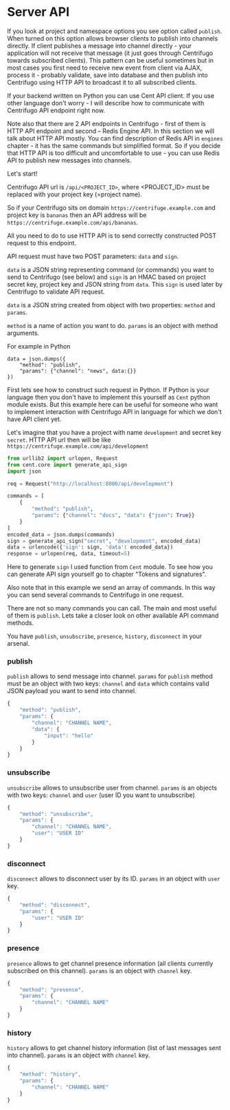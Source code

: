 # Server API

If you look at project and namespace options you see option called `publish`. When turned on
this option allows browser clients to publish into channels directly. If client publishes a
message into channel directly - your application will not receive that message (it just goes
through Centrifugo towards subscribed clients). This pattern can be useful sometimes but in
most cases you first need to receive new event from client via AJAX, process it - probably
validate, save into database and then publish into Centrifugo using HTTP API to broadcast it
to all subscribed clients.

If your backend written on Python you can use Cent API client. If you use other language don't
worry - I will describe how to communicate with Centrifugo API endpoint right now.

Note also that there are 2 API endpoints in Centrifugo - first of them is HTTP API endpoint and
second – Redis Engine API. In this section we will talk about HTTP API mostly. You can find
description of Redis API in `engines` chapter - it has the same commands but simplified format.
So if you decide that HTTP API is too difficult and uncomfortable to use - you can use Redis API
to publish new messages into channels.

Let's start!

Centrifugo API url is `/api/<PROJECT_ID>`, where <PROJECT_ID> must be replaced with your project key
(=project name).

So if your Centrifugo sits on domain `https://centrifuge.example.com` and project key is `bananas`
then an API address will be `https://centrifuge.example.com/api/bananas`.

All you need to do to use HTTP API is to send correctly constructed POST request to this endpoint.

API request must have two POST parameters: `data` and `sign`.

`data` is a JSON string representing command (or commands) you want to send to Centrifugo
(see below) and `sign` is an HMAC based on project secret key, project key and JSON string
from `data`. This `sign` is used later by Centrifugo to validate API request.

`data` is a JSON string created from object with two properties: `method` and `params`.

`method` is a name of action you want to do.
`params` is an object with method arguments.

For example in Python

```
data = json.dumps({
    "method": "publish",
    "params": {"channel": "news", data:{}}
})
```

First lets see how to construct such request in Python. If Python is your language then you
don't have to implement this yourself as `Cent` python module exists. But this example here can
be useful for someone who want to implement interaction with Centrifugo API in language for
which we don't have API client yet.

Let's imagine that you have a project with name `development` and secret key `secret`. HTTP
API url then will be like `https://centrifuge.example.com/api/development`

```python
from urllib2 import urlopen, Request
from cent.core import generate_api_sign
import json

req = Request("http://localhost:8000/api/development")

commands = [
    {
        "method": "publish",
        "params": {"channel": "docs", "data": {"json": True}}
    }
]
encoded_data = json.dumps(commands)
sign = generate_api_sign("secret", "development", encoded_data)
data = urlencode({'sign': sign, 'data': encoded_data})
response = urlopen(req, data, timeout=5)
```

Here to generate `sign` I used function from `Cent` module. To see how you can generate API
sign yourself go to chapter "Tokens and signatures".

Also note that in this example we send an array of commands. In this way you can send several
commands to Centrifugo in one request.

There are not so many commands you can call. The main and most useful of them is `publish`.
Lets take a closer look on other available API command methods.

You have `publish`, `unsubscribe`, `presence`, `history`, `disconnect` in your arsenal.

### publish

`publish` allows to send message into channel. `params` for `publish` method must be an
object with two keys: `channel` and `data` which contains valid JSON payload you want to
send into channel.

```javascript
{
    "method": "publish",
    "params": {
        "channel": "CHANNEL NAME",
        "data": {
            "input": "hello"
        }
    }
}
```

### unsubscribe

`unsubscribe` allows to unsubscribe user from channel. `params` is an objects with two
keys: `channel` and `user` (user ID you want to unsubscribe)

```javascript
{
    "method": "unsubscribe",
    "params": {
        "channel": "CHANNEL NAME",
        "user": "USER ID"
    }
}
```

### disconnect

`disconnect` allows to disconnect user by its ID. `params` in an object with `user` key.

```javascript
{
    "method": "disconnect",
    "params": {
        "user": "USER ID"
    }
}
```

### presence

`presence` allows to get channel presence information (all clients currently subscribed on
this channel). `params` is an object with `channel` key.

```javascript
{
    "method": "presence",
    "params": {
        "channel": "CHANNEL NAME"
    }
}
```

### history

`history` allows to get channel history information (list of last messages sent into channel).
`params` is an object with `channel` key.

```javascript
{
    "method": "history",
    "params": {
        "channel": "CHANNEL NAME"
    }
}
```
